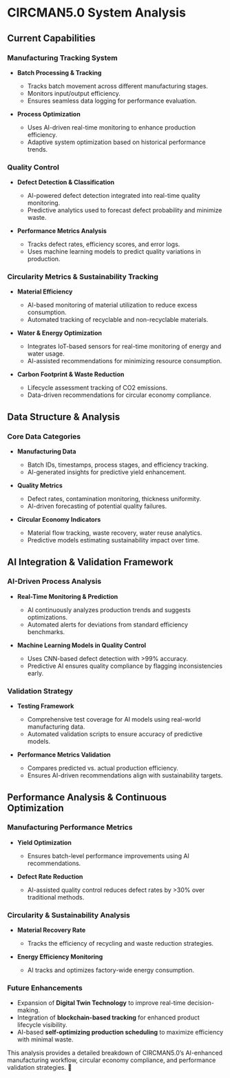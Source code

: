 # CIRCMAN5.0 System Analysis

## Current Capabilities

### Manufacturing Tracking System
- **Batch Processing & Tracking**
  - Tracks batch movement across different manufacturing stages.
  - Monitors input/output efficiency.
  - Ensures seamless data logging for performance evaluation.

- **Process Optimization**
  - Uses AI-driven real-time monitoring to enhance production efficiency.
  - Adaptive system optimization based on historical performance trends.

### Quality Control
- **Defect Detection & Classification**
  - AI-powered defect detection integrated into real-time quality monitoring.
  - Predictive analytics used to forecast defect probability and minimize waste.

- **Performance Metrics Analysis**
  - Tracks defect rates, efficiency scores, and error logs.
  - Uses machine learning models to predict quality variations in production.

### Circularity Metrics & Sustainability Tracking
- **Material Efficiency**
  - AI-based monitoring of material utilization to reduce excess consumption.
  - Automated tracking of recyclable and non-recyclable materials.

- **Water & Energy Optimization**
  - Integrates IoT-based sensors for real-time monitoring of energy and water usage.
  - AI-assisted recommendations for minimizing resource consumption.

- **Carbon Footprint & Waste Reduction**
  - Lifecycle assessment tracking of CO2 emissions.
  - Data-driven recommendations for circular economy compliance.

## Data Structure & Analysis

### Core Data Categories
- **Manufacturing Data**
  - Batch IDs, timestamps, process stages, and efficiency tracking.
  - AI-generated insights for predictive yield enhancement.

- **Quality Metrics**
  - Defect rates, contamination monitoring, thickness uniformity.
  - AI-driven forecasting of potential quality failures.

- **Circular Economy Indicators**
  - Material flow tracking, waste recovery, water reuse analytics.
  - Predictive models estimating sustainability impact over time.

## AI Integration & Validation Framework

### AI-Driven Process Analysis
- **Real-Time Monitoring & Prediction**
  - AI continuously analyzes production trends and suggests optimizations.
  - Automated alerts for deviations from standard efficiency benchmarks.

- **Machine Learning Models in Quality Control**
  - Uses CNN-based defect detection with >99% accuracy.
  - Predictive AI ensures quality compliance by flagging inconsistencies early.

### Validation Strategy
- **Testing Framework**
  - Comprehensive test coverage for AI models using real-world manufacturing data.
  - Automated validation scripts to ensure accuracy of predictive models.

- **Performance Metrics Validation**
  - Compares predicted vs. actual production efficiency.
  - Ensures AI-driven recommendations align with sustainability targets.

## Performance Analysis & Continuous Optimization

### Manufacturing Performance Metrics
- **Yield Optimization**
  - Ensures batch-level performance improvements using AI recommendations.

- **Defect Rate Reduction**
  - AI-assisted quality control reduces defect rates by >30% over traditional methods.

### Circularity & Sustainability Analysis
- **Material Recovery Rate**
  - Tracks the efficiency of recycling and waste reduction strategies.

- **Energy Efficiency Monitoring**
  - AI tracks and optimizes factory-wide energy consumption.

### Future Enhancements
- Expansion of **Digital Twin Technology** to improve real-time decision-making.
- Integration of **blockchain-based tracking** for enhanced product lifecycle visibility.
- AI-based **self-optimizing production scheduling** to maximize efficiency with minimal waste.

This analysis provides a detailed breakdown of CIRCMAN5.0’s AI-enhanced manufacturing workflow, circular economy compliance, and performance validation strategies. 🚀
